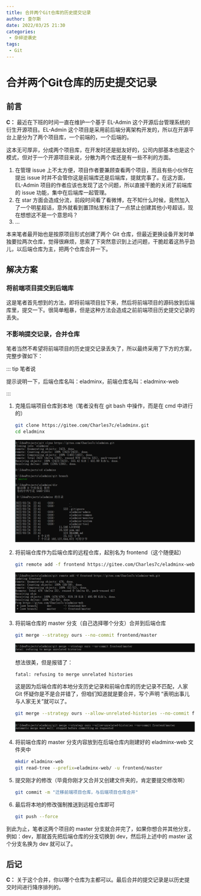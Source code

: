```yaml
---
title: 合并两个Git仓库的历史提交记录
author: 查尔斯
date: 2022/03/25 21:30
categories:
 - 杂碎逆袭史
tags:
 - Git
---
```


# 合并两个Git仓库的历史提交记录

## 前言

**C：** 最近在下班的时间一直在维护一个基于 EL-Admin 这个开源后台管理系统的衍生开源项目。EL-Admin 这个项目是采用前后端分离架构开发的，所以在开源平台上是分为了两个项目库，一个前端的，一个后端的。

这本无可厚非，分成两个项目库，在开发时还是挺友好的，公司内部基本也是这个模式，但对于一个开源项目来说，分散为两个库还是有一些不利的方面。

1. 在管理 issue 上不太方便，项目作者要兼顾查看两个项目，而且有些小伙伴在提出 issue 时并不会管你这是前端库还是后端库，提就完事了。在这方面，EL-Admin 项目的作者应该也发现了这个问题，所以直接干脆的关闭了前端库的 issue 功能，集中在后端库一起管理。
2. 在 star 方面会造成分流，前段时间看了看微博，在不知什么时候，竟然加入了一个明星超话，意外就看到置顶帖里标注了一点禁止创建其他小号超话，现在想想这不是一个意思吗？
3. ...

本来笔者最开始也是按原项目形式创建了两个 Git 仓库，但最近更换设备开发时单独要拉两次仓库，觉得很麻烦，思索了下突然意识到上述问题，干脆趁着这热乎劲儿，以后端仓库为主，把两个仓库合并一下。

## 解决方案

### 将前端项目提交到后端库

这是笔者首先想到的方法，即将前端项目拉下来，然后将前端项目的源码放到后端库里，提交一下。很简单粗暴，但是这种方法会造成之前前端项目历史提交记录的丢失。

### 不影响提交记录，合并仓库

笔者当然不希望将前端项目的历史提交记录丢失了，所以最终采用了下方的方案，完整步骤如下：

::: tip 笔者说

提示说明一下，后端仓库名叫：eladminx，前端仓库名叫：eladminx-web

:::

1. 克隆后端项目仓库到本地（笔者没有在 git bash 中操作，而是在 cmd 中进行的）

   ```sh
   git clone https://gitee.com/Charles7c/eladminx.git
   cd eladminx
   ```

   ![202203252252923](../../../../../public/img/2022/03/25/202203252252923.png)

2. 将前端仓库作为后端仓库的远程仓库，起别名为 frontend（这个随便起）

   ```sh
   git remote add -f frontend https://gitee.com/Charles7c/eladminx-web.git
   ```

   ![202203252252926](../../../../../public/img/2022/03/25/202203252252926.png)

3. 将前端仓库的 master 分支（自己选择哪个分支）合并到后端仓库

   ```sh
   git merge --strategy ours --no-commit frontend/master
   ```

   ![202203252252929](../../../../../public/img/2022/03/25/202203252252929.png)

   想法很美，但是报错了：

   ```
   fatal: refusing to merge unrelated histories
   ```

   这是因为后端仓库的本地分支历史记录和前端仓库的历史记录不匹配，人家 Git 怀疑你是不是合并错了，但咱们知道就是要合并，写个声明 “表明出事儿与人家无关”就可以了。

   ```sh
   git merge --strategy ours --allow-unrelated-histories --no-commit frontend/master
   ```

   ![202203252252931](../../../../../public/img/2022/03/25/202203252252931.png)

4. 将前端仓库的 master 分支内容放到在后端仓库内刚建好的 eladminx-web 文件夹中

   ```sh
   mkdir eladminx-web
   git read-tree --prefix=eladminx-web/ -u frontend/master
   ```

5. 提交刚才的修改（毕竟你刚才又合并又创建文件夹的，肯定要提交修改啊）

   ```sh
   git commit -m "迁移前端项目仓库，与后端项目仓库合并"
   ```

6. 最后将本地的修改强制推送到远程仓库即可

   ```sh
   git push --force
   ```

到此为止，笔者这两个项目的 master 分支就合并完了，如果你想合并其他分支，例如：dev，那就首先把后端仓库的分支切换到 dev，然后将上述中的 master 这个分支名换为 dev 就可以了。

## 后记

**C：** 关于这个合并，你以哪个仓库为主都可以。最后合并的提交记录是以历史提交时间进行降序排列的。

